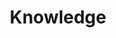 ---
layout: archive-categories
title: Knowledge
permalink: /knowledge
# cover: /docs/assets/images/
articles:
  data_sources: [knowledge]
  exclude_tags: [demo, talk]
---